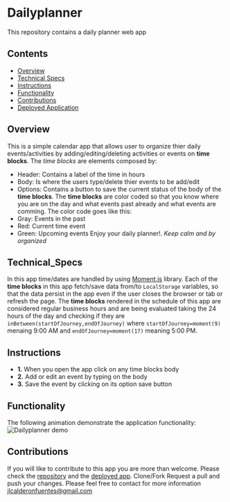 # Dailyplanner
This repository contains a daily planner web app

## Contents
- [Overview](#Overview)
- [Technical Specs](#Technical_Specs)
- [Instructions](#Instructions)
- [Functionality](#Functionality)
- [Contributions](#Contributions)
- [Deployed Application](https://jlcalderon.github.io/dailyplanner/)

## Overview
This is a simple calendar app that allows user to organize thier daily events/activities by adding/editing/deleting activities or events on **time blocks**. The *time blocks* are elements composed by: 
- Header: Contains a label of the time in hours
- Body: Is where the users type/delete thier events to be add/edit
- Options: Contains a button to save the current status of the body of the **time blocks**. The **time blocks** are color coded so that you know where you are on the day and what events past already and what events are comming. The color code goes like this:
- Gray: Events in the past
- Red: Current time event
- Green: Upcoming events
Enjoy your daily planner!. *Keep calm and by organized* 

## Technical_Specs
In this app time/dates are handled by using [Moment.js](https://momentjs.com/) library. Each of the **time blocks** in this app fetch/save data from/to `LocalStorage` variables, so that the data persist in the app even if the user closes the browser or tab or refresh the page. The **time blocks** rendered in the schedule of this app are considered regular business hours and are being evaluated taking the 24 hours of the day and checking if they are `inBetween(startOfJourney,endOfJourney)` where `startOfJourney=moment(9)` menaing 9:00 AM and `endOfJourney=moment(17)` meaning 5:00 PM.

## Instructions
- **1.** When you open the app click on any time blocks body
- **2.** Add or edit an event by typing on the body
- **3.** Save the event by clicking on its option save button

## Functionality
The following animation demonstrate the application functionality:
![Dailyplanner demo](Work_Day_Scheduler.gif)

## Contributions
If you will like to contribute to this app you are more than welcome. Please check the [repository](https://github.com/jlcalderon/dailyplanner) and the [deployed app](https://jlcalderon.github.io/dailyplanner/). Clone/Fork Request a pull and push your changes. Please feel free to contact for more information <jlcalderonfuentes@gmail.com>